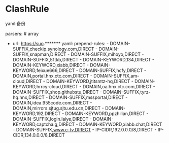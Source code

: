# ClashRule

yaml:备份

parsers: # array

- url: <https://suo>.*******
    yaml:
      prepend-rules:
        - DOMAIN-SUFFIX,checkip.synology.com,DIRECT
        - DOMAIN-SUFFIX,snapman,DIRECT
        - DOMAIN-SUFFIX,mihoyo,DIRECT
        - DOMAIN-SUFFIX,51tkb,DIRECT
        - DOMAIN-KEYWORD,134,DIRECT
        - DOMAIN-KEYWORD,xiabb,DIRECT
        - DOMAIN-KEYWORD,feixue666,DIRECT
        - DOMAIN-SUFFIX,hcfy,DIRECT
        - DOMAIN,portal.hnx.ctc.com,DIRECT
        - DOMAIN-SUFFIX,am-cloud,DIRECT
        - DOMAIN-KEYWORD,jtitsmtz-hq,DIRECT
        - DOMAIN-KEYWORD,hrrcy-cloud,DIRECT
        - DOMAIN,oa.hnx.ctc.com,DIRECT
        - DOMAIN-SUFFIX,shop.githubstu,DIRECT
        - DOMAIN-SUFFIX,tyrz-hq.hnx,DIRECT
        - DOMAIN-SUFFIX,mssportal,DIRECT
        - DOMAIN,idea.955code.com,DIRECT
        - DOMAIN,mirrors.sjtug.sjtu.edu.cn,DIRECT
        - DOMAIN-KEYWORD,192,DIRECT
        - DOMAIN-KEYWORD,ppzhilian,DIRECT
        - DOMAIN-SUFFIX,login.laiye,DIRECT
        - DOMAIN-KEYWORD,captcha.g,DIRECT
        - DOMAIN-KEYWORD,xiabb.chat,DIRECT
        - DOMAIN-SUFFIX,www.c-tv,DIRECT
        - IP-CIDR,192.0.0.0/8,DIRECT
        - IP-CIDR,134.0.0.0/8,DIRECT
